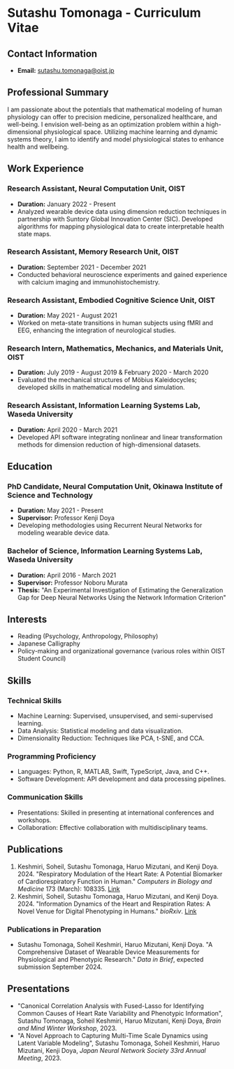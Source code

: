 # Sutashu Tomonaga - Curriculum Vitae

## Contact Information

- **Email:** sutashu.tomonaga@oist.jp

## Professional Summary

I am passionate about the potentials that mathematical modeling of human physiology can offer to precision medicine, personalized healthcare, and well-being. I envision well-being as an optimization problem within a high-dimensional physiological space. Utilizing machine learning and dynamic systems theory, I aim to identify and model physiological states to enhance health and wellbeing.

## Work Experience

### Research Assistant, Neural Computation Unit, OIST

- **Duration:** January 2022 - Present
- Analyzed wearable device data using dimension reduction techniques in partnership with Suntory Global Innovation Center (SIC). Developed algorithms for mapping physiological data to create interpretable health state maps.

### Research Assistant, Memory Research Unit, OIST

- **Duration:** September 2021 - December 2021
- Conducted behavioral neuroscience experiments and gained experience with calcium imaging and immunohistochemistry.

### Research Assistant, Embodied Cognitive Science Unit, OIST

- **Duration:** May 2021 - August 2021
- Worked on meta-state transitions in human subjects using fMRI and EEG, enhancing the integration of neurological studies.

### Research Intern, Mathematics, Mechanics, and Materials Unit, OIST

- **Duration:** July 2019 - August 2019 & February 2020 - March 2020
- Evaluated the mechanical structures of Möbius Kaleidocycles; developed skills in mathematical modeling and simulation.

### Research Assistant, Information Learning Systems Lab, Waseda University

- **Duration:** April 2020 - March 2021
- Developed API software integrating nonlinear and linear transformation methods for dimension reduction of high-dimensional datasets.

## Education

### PhD Candidate, Neural Computation Unit, Okinawa Institute of Science and Technology

- **Duration:** May 2021 - Present
- **Supervisor:** Professor Kenji Doya
- Developing methodologies using Recurrent Neural Networks for modeling wearable device data.

### Bachelor of Science, Information Learning Systems Lab, Waseda University

- **Duration:** April 2016 - March 2021
- **Supervisor:** Professor Noboru Murata
- **Thesis:** "An Experimental Investigation of Estimating the Generalization Gap for Deep Neural Networks Using the Network Information Criterion"

## Interests

- Reading (Psychology, Anthropology, Philosophy)
- Japanese Calligraphy
- Policy-making and organizational governance (various roles within OIST Student Council)

## Skills

### Technical Skills

- Machine Learning: Supervised, unsupervised, and semi-supervised learning.
- Data Analysis: Statistical modeling and data visualization.
- Dimensionality Reduction: Techniques like PCA, t-SNE, and CCA.

### Programming Proficiency

- Languages: Python, R, MATLAB, Swift, TypeScript, Java, and C++.
- Software Development: API development and data processing pipelines.

### Communication Skills

- Presentations: Skilled in presenting at international conferences and workshops.
- Collaboration: Effective collaboration with multidisciplinary teams.

## Publications

1. Keshmiri, Soheil, Sutashu Tomonaga, Haruo Mizutani, and Kenji Doya. 2024. "Respiratory Modulation of the Heart Rate: A Potential Biomarker of Cardiorespiratory Function in Human." *Computers in Biology and Medicine* 173 (March): 108335. [Link](https://www.sciencedirect.com/science/article/pii/S0010482524004190)
2. Keshmiri, Soheil, Sutashu Tomonaga, Haruo Mizutani, and Kenji Doya. 2024. "Information Dynamics of the Heart and Respiration Rates: A Novel Venue for Digital Phenotyping in Humans." *bioRxiv*. [Link](https://doi.org/10.1101/2024.01.21.576502)

### Publications in Preparation

- Sutashu Tomonaga, Soheil Keshmiri, Haruo Mizutani, Kenji Doya. "A Comprehensive Dataset of Wearable Device Measurements for Physiological and Phenotypic Research." *Data in Brief*, expected submission September 2024.

## Presentations

- "Canonical Correlation Analysis with Fused-Lasso for Identifying Common Causes of Heart Rate Variability and Phenotypic Information", Sutashu Tomonaga, Soheil Keshmiri, Haruo Mizutani, Kenji Doya, *Brain and Mind Winter Workshop*, 2023.
- "A Novel Approach to Capturing Multi-Time Scale Dynamics using Latent Variable Modeling", Sutashu Tomonaga, Soheil Keshmiri, Haruo Mizutani, Kenji Doya, *Japan Neural Network Society 33rd Annual Meeting*, 2023.
